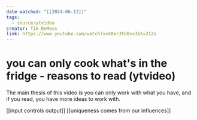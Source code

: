 ```yaml
---
date watched: "[[2024-06-13]]"
tags:
  - source/ytvideo
creator: Tim DeMoss
link: https://www.youtube.com/watch?v=S0krJtb8vxI&t=212s
---
```

# you can only cook what's in the fridge - reasons to read (ytvideo)

The main thesis of this video is you can only work with what you have, and if you read, you have more ideas to work with.

[[input controls output]]
[[uniqueness comes from our influences]]
